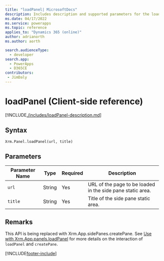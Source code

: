 ```yaml
---
title: "loadPanel| MicrosoftDocs"
description: Includes description and supported parameters for the loadPanel method.
ms.date: 04/17/2022
ms.service: powerapps
ms.topic: reference
applies_to: "Dynamics 365 (online)"
author: adrianorth
ms.author: aorth

search.audienceType: 
  - developer
search.app: 
  - PowerApps
  - D365CE
contributors:
 - JimDaly
---
```

# loadPanel (Client-side reference)

[!INCLUDE[./includes/loadPanel-description.md](./includes/loadPanel-description.md)]


## Syntax

`Xrm.Panel.loadPanel(url, title)`

## Parameters

| Parameter Name        | Type           | Required  |Description  |
| ------------- |-------------| -----|-----|
|`url` |String | Yes|URL of the page to be loaded in the side pane static area.|
|`title` |String | Yes|Title of the side pane static area. |


## Remarks

This API is being replaced with Xrm.App.sidePanes.createPane.  See [Use with Xrm.App.panels.loadPanel](../../create-app-side-panes.md#use-with-xrmapppanelsloadpanel) for more details on the interaction of `loadPanel` and `createPane`.

[!INCLUDE[footer-include](../../../../../includes/footer-banner.md)]